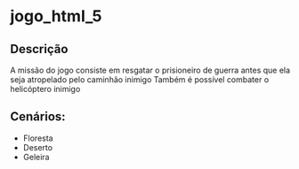 # jogo_html_5
## Descrição
A missão do jogo consiste em resgatar o prisioneiro de guerra antes que ela seja atropelado pelo caminhão inimigo
Também é possível combater o helicóptero inimigo

## Cenários: 
* Floresta
* Deserto
* Geleira
